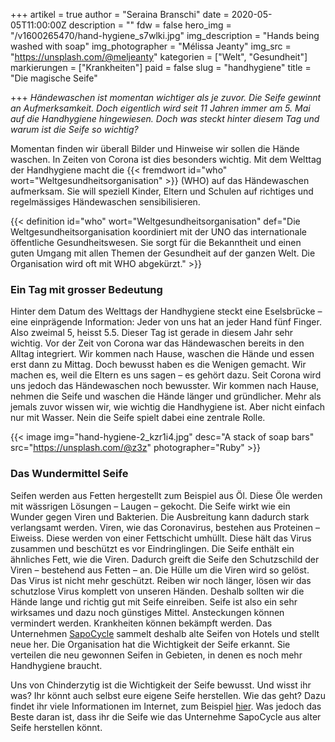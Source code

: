 +++
artikel = true
author = "Seraina Branschi"
date = 2020-05-05T11:00:00Z
description = ""
fdw = false
hero_img = "/v1600265470/hand-hygiene_s7wlki.jpg"
img_description = "Hands being washed with soap"
img_photographer = "Mélissa Jeanty"
img_src = "https://unsplash.com/@meljeanty"
kategorien = ["Welt", "Gesundheit"]
markierungen = ["Krankheiten"]
paid = false
slug = "handhygiene"
title = "Die magische Seife"

+++
_Händewaschen ist momentan wichtiger als je zuvor. Die Seife gewinnt an Aufmerksamkeit. Doch eigentlich wird seit 11 Jahren immer am 5. Mai auf die Handhygiene hingewiesen. Doch was steckt hinter diesem Tag und warum ist die Seife so wichtig?_

Momentan finden wir überall Bilder und Hinweise wir sollen die Hände waschen. In Zeiten von Corona ist dies besonders wichtig. Mit dem Welttag der Handhygiene macht die {{< fremdwort id="who" wort="Weltgesundheitsorganisation" >}} (WHO) auf das Händewaschen aufmerksam. Sie will speziell Kinder, Eltern und Schulen auf richtiges und regelmässiges Händewaschen sensibilisieren.

​{{< definition id="who" wort="Weltgesundheitsorganisation" def="Die Weltgesundheitsorganisation koordiniert mit der UNO das internationale öffentliche Gesundheitswesen. Sie sorgt für die Bekanntheit und einen guten Umgang mit allen Themen der Gesundheit auf der ganzen Welt. Die Organisation wird oft mit WHO abgekürzt." >}}

### Ein Tag mit grosser Bedeutung

Hinter dem Datum des Welttags der Handhygiene steckt eine Eselsbrücke – eine einprägende Information: Jeder von uns hat an jeder Hand fünf Finger. Also zweimal 5, heisst 5.5. Dieser Tag ist gerade in diesem Jahr sehr wichtig. Vor der Zeit von Corona war das Händewaschen bereits in den Alltag integriert. Wir kommen nach Hause, waschen die Hände und essen erst dann zu Mittag. Doch bewusst haben es die Wenigen gemacht. Wir machen es, weil die Eltern es uns sagen – es gehört dazu. Seit Corona wird uns jedoch das Händewaschen noch bewusster. Wir kommen nach Hause, nehmen die Seife und waschen die Hände länger und gründlicher. Mehr als jemals zuvor wissen wir, wie wichtig die Handhygiene ist. Aber nicht einfach nur mit Wasser. Nein die Seife spielt dabei eine zentrale Rolle.

{{< image img="hand-hygiene-2_kzr1i4.jpg" desc="A stack of soap bars" src="https://unsplash.com/@z3z" photographer="Ruby" >}}

### Das Wundermittel Seife

Seifen werden aus Fetten hergestellt zum Beispiel aus Öl. Diese Öle werden mit wässrigen Lösungen – Laugen – gekocht. Die Seife wirkt wie ein Wunder gegen Viren und Bakterien. Die Ausbreitung kann dadurch stark verlangsamt werden. Viren, wie das Coronavirus, bestehen aus Proteinen – Eiweiss. Diese werden von einer Fettschicht umhüllt. Diese hält das Virus zusammen und beschützt es vor Eindringlingen. Die Seife enthält ein ähnliches Fett, wie die Viren. Dadurch greift die Seife den Schutzschild der Viren – bestehend aus Fetten – an. Die Hülle um die Viren wird so gelöst. Das Virus ist nicht mehr geschützt. Reiben wir noch länger, lösen wir das schutzlose Virus komplett von unseren Händen. Deshalb sollten wir die Hände lange und richtig gut mit Seife einreiben. Seife ist also ein sehr wirksames und dazu noch günstiges Mittel. Ansteckungen können vermindert werden. Krankheiten können bekämpft werden. Das Unternehmen [SapoCycle](https://sapocycle.org/de/) sammelt deshalb alte Seifen von Hotels und stellt neue her. Die Organisation hat die Wichtigkeit der Seife erkannt. Sie verteilen die neu gewonnen Seifen in Gebieten, in denen es noch mehr Handhygiene braucht.

Uns von Chinderzytig ist die Wichtigkeit der Seife bewusst. Und wisst ihr was? Ihr könnt auch selbst eure eigene Seife herstellen. Wie das geht? Dazu findet ihr viele Informationen im Internet, zum Beispiel [hier](https://praxistipps.focus.de/seife-mit-kindern-selber-machen-eine-bastelanleitung_99487). Was jedoch das Beste daran ist, dass ihr die Seife wie das Unternehme SapoCycle aus alter Seife herstellen könnt.
